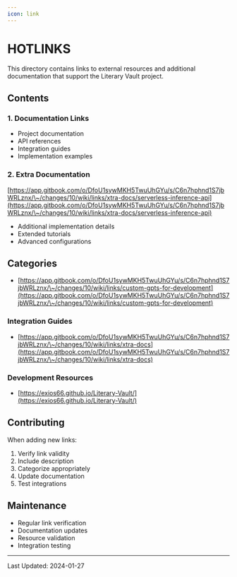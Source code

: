 ```yaml
---
icon: link
---
```


# HOTLINKS

This directory contains links to external resources and additional documentation that support the Literary Vault project.

## Contents

### 1. Documentation Links

* Project documentation
* API references
* Integration guides
* Implementation examples

### 2. Extra Documentation

[https://app.gitbook.com/o/DfoU1sywMKH5TwuUhGYu/s/C6n7hphnd1S7jbWRLznx/\~/changes/10/wiki/links/xtra-docs/serverless-inference-api](https://app.gitbook.com/o/DfoU1sywMKH5TwuUhGYu/s/C6n7hphnd1S7jbWRLznx/\~/changes/10/wiki/links/xtra-docs/serverless-inference-api)

* Additional implementation details
* Extended tutorials
* Advanced configurations

## Categories

* [https://app.gitbook.com/o/DfoU1sywMKH5TwuUhGYu/s/C6n7hphnd1S7jbWRLznx/\~/changes/10/wiki/links/custom-gpts-for-development](https://app.gitbook.com/o/DfoU1sywMKH5TwuUhGYu/s/C6n7hphnd1S7jbWRLznx/\~/changes/10/wiki/links/custom-gpts-for-development)

### Integration Guides

* [https://app.gitbook.com/o/DfoU1sywMKH5TwuUhGYu/s/C6n7hphnd1S7jbWRLznx/\~/changes/10/wiki/links/xtra-docs](https://app.gitbook.com/o/DfoU1sywMKH5TwuUhGYu/s/C6n7hphnd1S7jbWRLznx/\~/changes/10/wiki/links/xtra-docs)

### Development Resources

* [https://exios66.github.io/Literary-Vault/](https://exios66.github.io/Literary-Vault/)

## Contributing

When adding new links:

1. Verify link validity
2. Include description
3. Categorize appropriately
4. Update documentation
5. Test integrations

## Maintenance

* Regular link verification
* Documentation updates
* Resource validation
* Integration testing

***

Last Updated: 2024-01-27
